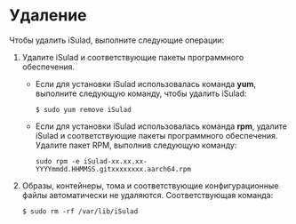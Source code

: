 # Удаление

Чтобы удалить iSulad, выполните следующие операции:

1. Удалите iSulad и соответствующие пакеты программного обеспечения.
   
   - Если для установки iSulad использовалась команда **yum**, выполните следующую команду, чтобы удалить iSulad:
     
     ```
     $ sudo yum remove iSulad
     ```
   
   - Если для установки iSulad использовалась команда **rpm**, удалите iSulad и соответствующие пакеты программного обеспечения. Удалите пакет RPM, выполнив следующую команду:
     
     ```
     sudo rpm -e iSulad-xx.xx.xx-YYYYmmdd.HHMMSS.gitxxxxxxxx.aarch64.rpm
     ```

2. Образы, контейнеры, тома и соответствующие конфигурационные файлы автоматически не удаляются. Соответствующая команда:
   
   ```
   $ sudo rm -rf /var/lib/iSulad
   ```